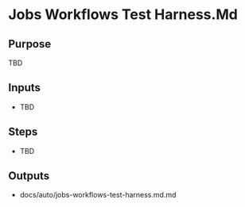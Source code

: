 # Jobs Workflows Test Harness.Md

## Purpose

TBD

## Inputs

- TBD

## Steps

- TBD

## Outputs

- docs/auto/jobs-workflows-test-harness.md.md

